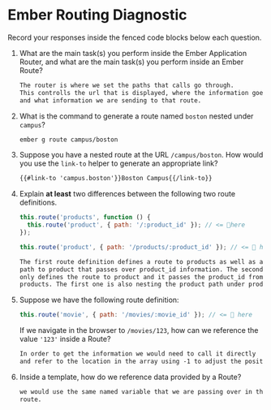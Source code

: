 # Ember Routing Diagnostic

Record your responses inside the fenced code blocks below each question.

1.  What are the main task(s) you perform inside the Ember Application Router,
    and what are the main task(s) you perform inside an Ember Route?

    ```md
    The router is where we set the paths that calls go through.
    This controlls the url that is displayed, where the information goes,
    and what information we are sending to that route.
    ```

1.  What is the command to generate a route named `boston` nested under
    `campus`?

    ```md
    ember g route campus/boston
    ```

1.  Suppose you have a nested route at the URL `/campus/boston`. How would you
    use the `link-to` helper to generate an appropriate link?

    ```md
    {{#link-to 'campus.boston'}}Boston Campus{{/link-to}}
    ```

1.  Explain **at least** two differences between the following two route
    definitions.

    ```js
    this.route('products', function () {
      this.route('product', { path: '/:product_id' }); // <= 👀here
    });

    this.route('product', { path: '/products/:product_id' }); // <= 👀 here
    ```

    ```md
    The first route definition defines a route to products as well as a
    path to product that passes over product_id information. The second one
    only defines the route to product and it passes the product_id from
    products. The first one is also nesting the product path under products.
    ```

1.  Suppose we have the following route definition:

    ```js
    this.route('movie', { path: '/movies/:movie_id' }); // <= 👀 here
    ```

    If we navigate in the browser to `/movies/123`, how can we reference the
    value `'123'` inside a Route?

    ```md
    In order to get the information we would need to call it directly
    and refer to the location in the array using -1 to adjust the position.
    ```

1.  Inside a template, how do we reference data provided by a Route?

    ```md
    we would use the same named variable that we are passing over in the
    route.
    ```

